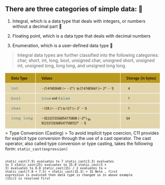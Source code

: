## There are three categories of simple data: 📅
1. Integral, which is a data type that deals with integers, or numbers without a decimal part 🔢

2. Floating point, which is a data type that deals with decimal numbers 
3. Enumeration, which is a user-defined data type 🎱
>Integral data types are further classified into the following categories: char, short,
int, long, bool, unsigned char, unsigned short, unsigned int, unsigned long,
long long, and unsigned long long.
<html><body>
<img src="./images/data.PNG">

</body></html>
> Type Conversion (Casting)
>
To avoid implicit type coercion, C11 provides for explicit type conversion through 
the use of a cast operator. The cast operator, also called type conversion or type 
casting, takes the following form:
<code>static_cast<dataTypeName>(expression)<code>

static_cast<int>(7.9) evaluates to 7
static_cast<int>(3.3) evaluates to 3
static_cast<double>(25) evaluates to 25.0
static_cast<double>(5 + 3) evaluates to 8.0
static_cast<double>(15) / 2 evaluates to = static_cast<int>(7.8 + 7.5)
= static_cast<int>(15.3)
= 15
Note , first expression is evaluted then data type is changed so in above example (15)/2 is resolved first 
